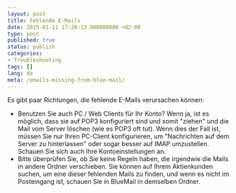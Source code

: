 ```yaml
---
layout: post
title: Fehlende E-Mails
date: 2015-01-11 17:28:13.000000000 +02:00
type: post
published: true
status: publish
categories:
- Troubleshooting
tags: []
lang: de
meta: /emails-missing-from-blue-mail/
---
```


Es gibt paar Richtungen, die fehlende E-Mails verursachen können:

* Benutzen Sie auch PC / Web Clients für Ihr Konto? Wenn ja, ist es möglich, dass sie auf POP3 konfiguriert sind und somit "ziehen" und die Mail vom Server löschen (wie es POP3 oft tut). Wenn dies der Fall ist, müssen Sie nur Ihren PC-Client konfigurieren, um "Nachrichten auf dem Server zu hinterlassen" oder sogar besser auf IMAP umzustellen. Schauen Sie sich auch Ihre Kontoeinstellungen an.
* Bitte überprüfen Sie, ob Sie keine Regeln haben, die irgendwie die Mails in andere Ordner verschieben. Sie können auf Ihrem Aktienkunden suchen, um eine dieser fehlenden Mails zu finden, und wenn es nicht im Posteingang ist, schauen Sie in BlueMail in demselben Ordner.
